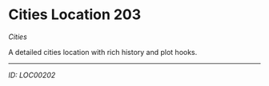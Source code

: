 # Cities Location 203

*Cities*

A detailed cities location with rich history and plot hooks.

---
*ID: LOC00202*